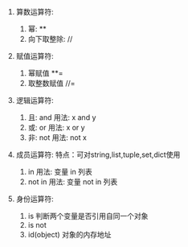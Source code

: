 1. 算数运算符:
	1. 幂: **
	2. 向下取整除: //
2. 赋值运算符:
	1. 幂赋值 **=
	2. 取整数赋值 //=

3. 逻辑运算符:
	1. 且: and  用法: x and y
	2. 或: or   用法: x or y
	3. 非: not  用法: not x
4. 成员运算符:
	特点：可对string,list,tuple,set,dict使用 
	1. in      用法: 变量 in 列表
	2. not in  用法: 变量 not in 列表
5. 身份运算符:
	1. is 判断两个变量是否引用自同一个对象
	2. is not
	3. id(object) 对象的内存地址
